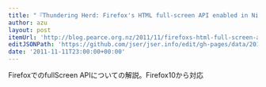 ```yaml
---
title: "『Thundering Herd: Firefox's HTML full-screen API enabled in Nightly builds』"
author: azu
layout: post
itemUrl: 'http://blog.pearce.org.nz/2011/11/firefoxs-html-full-screen-api-enabled.html'
editJSONPath: 'https://github.com/jser/jser.info/edit/gh-pages/data/2011/11/index.json'
date: '2011-11-11T23:00:00+00:00'
---
```

FirefoxでのfullScreen APIについての解説。Firefox10から対応
